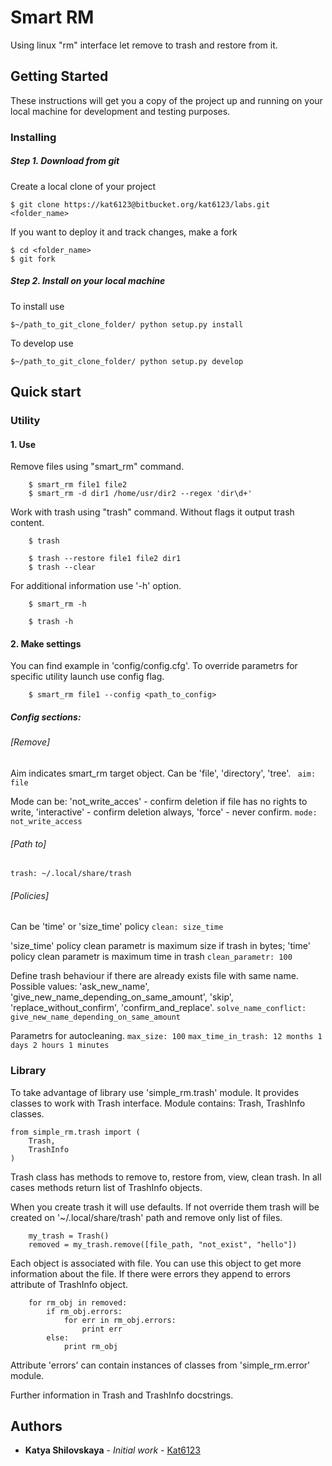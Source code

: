 # Smart RM

Using linux "rm" interface let remove to trash and restore from it.

## Getting Started

These instructions will get you a copy of the project up and running on your local machine for development and testing purposes.

### Installing

##### Step 1. Download from git
Create a local clone of your project

```
$ git clone https://kat6123@bitbucket.org/kat6123/labs.git <folder_name>
```

If you want to deploy it and track changes, make a fork

```
$ cd <folder_name>
$ git fork
```

##### Step 2. Install on your local machine

To install use
```
$~/path_to_git_clone_folder/ python setup.py install
```

To develop use
```
$~/path_to_git_clone_folder/ python setup.py develop
```

## Quick start

### Utility
#### 1. Use
Remove files using "smart_rm" command.

```
    $ smart_rm file1 file2
    $ smart_rm -d dir1 /home/usr/dir2 --regex 'dir\d+'
```

Work with trash using "trash" command. Without flags it output trash content.
```
    $ trash
```
```
    $ trash --restore file1 file2 dir1
    $ trash --clear
```

For additional information use '-h' option.
```
    $ smart_rm -h
```
```
    $ trash -h
```

#### 2. Make settings
You can find example in 'config/config.cfg'.
To override parametrs for specific utility launch use config flag.

```
    $ smart_rm file1 --config <path_to_config>
```

##### Config sections:
###### [Remove]

Aim indicates smart_rm target object. Can be 'file', 'directory', 'tree'.
    ``` aim: file```

Mode can be:
'not_write_acces' - confirm deletion if file has no rights to write,
'interactive' - confirm deletion always,
'force' - never confirm.
```mode: not_write_access```

###### [Path to]
```trash: ~/.local/share/trash```

###### [Policies]
Can be 'time' or 'size_time' policy
```clean: size_time```

'size_time' policy clean parametr is maximum size if trash in bytes;
'time' policy clean parametr is maximum time in trash
```clean_parametr: 100```

Define trash behaviour if there are already exists file with same name.
Possible values:
    'ask_new_name', 'give_new_name_depending_on_same_amount',
    'skip', 'replace_without_confirm', 'confirm_and_replace'.
```solve_name_conflict: give_new_name_depending_on_same_amount```

Parametrs for autocleaning.
```max_size: 100```
```max_time_in_trash: 12 months 1 days 2 hours 1 minutes```

### Library
To take advantage of library use 'simple_rm.trash' module. It provides classes to work with Trash interface.
Module contains: Trash, TrashInfo classes.

    from simple_rm.trash import (
        Trash,
        TrashInfo
    )

Trash class has methods to remove to, restore from, view, clean trash. In all cases methods return list of TrashInfo objects.

When you create trash it will use defaults. If not override them trash will be created on '~/.local/share/trash' path and remove only list of files.

        my_trash = Trash()
        removed = my_trash.remove([file_path, "not_exist", "hello"])

Each object is associated with file. You can use this object to get more information about the file.
If there were errors they append to errors attribute of TrashInfo object.

        for rm_obj in removed:
            if rm_obj.errors:
                for err in rm_obj.errors:
                    print err
            else:
                print rm_obj

Attribute 'errors' can contain instances of classes
from 'simple_rm.error' module.

Further information in Trash and TrashInfo docstrings.

## Authors

* **Katya Shilovskaya** - *Initial work* - [Kat6123](https://bitbucket.org/kat6123/)
